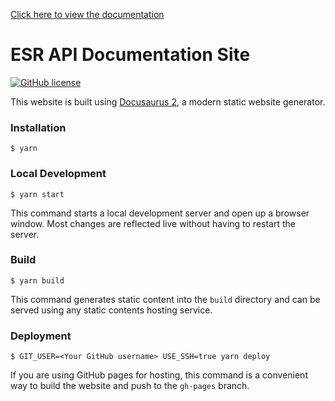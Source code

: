 [Click here to view the documentation](https://sardjv.github.io/esr_api_docs/)

# ESR API Documentation Site

[![GitHub license](https://img.shields.io/badge/license-MIT-blue.svg)](https://github.com/sardjv/esr_api_docs/blob/master/LICENSE)

This website is built using [Docusaurus 2](https://v2.docusaurus.io/), a modern static website generator.

### Installation

```
$ yarn
```

### Local Development

```
$ yarn start
```

This command starts a local development server and open up a browser window. Most changes are reflected live without having to restart the server.

### Build

```
$ yarn build
```

This command generates static content into the `build` directory and can be served using any static contents hosting service.

### Deployment

```
$ GIT_USER=<Your GitHub username> USE_SSH=true yarn deploy
```

If you are using GitHub pages for hosting, this command is a convenient way to build the website and push to the `gh-pages` branch.
